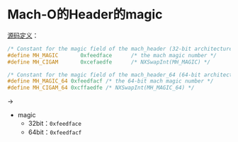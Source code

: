 # Mach-O的Header的magic

[源码定义](https://opensource.apple.com/source/xnu/xnu-2050.18.24/EXTERNAL_HEADERS/mach-o/loader.h)：

```c
/* Constant for the magic field of the mach_header (32-bit architectures) */
#define MH_MAGIC       0xfeedface      /* the mach magic number */
#define MH_CIGAM       0xcefaedfe      /* NXSwapInt(MH_MAGIC) */

/* Constant for the magic field of the mach_header_64 (64-bit architectures) */
#define MH_MAGIC_64 0xfeedfacf /* the 64-bit mach magic number */
#define MH_CIGAM_64 0xcffaedfe /* NXSwapInt(MH_MAGIC_64) */
```

->

* magic
  * 32bit：`0xfeedface`
  * 64bit：`0xfeedfacf`
